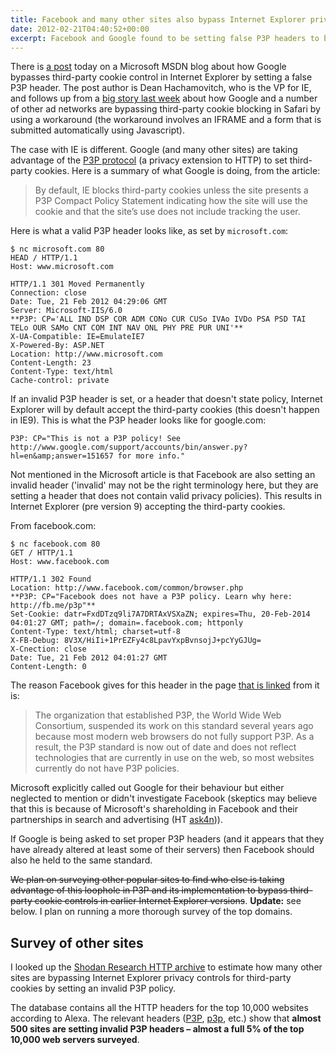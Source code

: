 ```yaml
---
title: Facebook and many other sites also bypass Internet Explorer privacy controls
date: 2012-02-21T04:40:52+00:00
excerpt: Facebook and Google found to be setting false P3P headers to bypass third-party cookie control
---
```



There is [a post](http://blogs.msdn.com/b/ie/archive/2012/02/20/google-bypassing-user-privacy-settings.aspx) today on a Microsoft MSDN blog about how Google bypasses third-party cookie control in Internet Explorer by setting a false P3P header. The post author is Dean Hachamovitch, who is the VP for IE, and follows up from a [big story last week](http://online.wsj.com/article/SB10001424052970204880404577225380456599176.html) about how Google and a number of other ad networks are bypassing third-party cookie blocking in Safari by using a workaround (the workaround involves an IFRAME and a form that is submitted automatically using Javascript).

The case with IE is different. Google (and many other sites) are taking advantage of the [P3P protocol](http://en.wikipedia.org/wiki/P3P) (a privacy extension to HTTP) to set third-party cookies. Here is a summary of what Google is doing, from the article:

> By default, IE blocks third-party cookies unless the site presents a P3P Compact Policy Statement indicating how the site will use the cookie and that the site’s use does not include tracking the user.

Here is what a valid P3P header looks like, as set by `microsoft.com`:

```
$ nc microsoft.com 80
HEAD / HTTP/1.1
Host: www.microsoft.com

HTTP/1.1 301 Moved Permanently
Connection: close
Date: Tue, 21 Feb 2012 04:29:06 GMT
Server: Microsoft-IIS/6.0
**P3P: CP='ALL IND DSP COR ADM CONo CUR CUSo IVAo IVDo PSA PSD TAI TELo OUR SAMo CNT COM INT NAV ONL PHY PRE PUR UNI'**
X-UA-Compatible: IE=EmulateIE7
X-Powered-By: ASP.NET
Location: http://www.microsoft.com
Content-Length: 23
Content-Type: text/html
Cache-control: private
```

If an invalid P3P header is set, or a header that doesn't state policy, Internet Explorer will by default accept the third-party cookies (this doesn't happen in IE9). This is what the P3P header looks like for google.com:

```
P3P: CP="This is not a P3P policy! See http://www.google.com/support/accounts/bin/answer.py?hl=en&amp;answer=151657 for more info."
```

Not mentioned in the Microsoft article is that Facebook are also setting an invalid header ('invalid' may not be the right terminology here, but they are setting a header that does not contain valid privacy policies). This results in Internet Explorer (pre version 9) accepting the third-party cookies.

From facebook.com:

```
$ nc facebook.com 80
GET / HTTP/1.1
Host: www.facebook.com

HTTP/1.1 302 Found
Location: http://www.facebook.com/common/browser.php
**P3P: CP="Facebook does not have a P3P policy. Learn why here: http://fb.me/p3p"**
Set-Cookie: datr=FxdDTzq9li7A7DRTAxVSXaZN; expires=Thu, 20-Feb-2014 04:01:27 GMT; path=/; domain=.facebook.com; httponly
Content-Type: text/html; charset=utf-8
X-FB-Debug: 8V3X/HiIi+1PrEZFy4c8LpavYxpBvnsojJ+pcYyGJUg=
X-Cnection: close
Date: Tue, 21 Feb 2012 04:01:27 GMT
Content-Length: 0
```

The reason Facebook gives for this header in the page [that is linked](http://www.facebook.com/help/?page=219494461411349) from it is:

> The organization that established P3P, the World Wide Web Consortium, suspended its work on this standard several years ago because most modern web browsers do not fully support P3P. As a result, the P3P standard is now out of date and does not reflect technologies that are currently in use on the web, so most websites currently do not have P3P policies.

Microsoft explicitly called out Google for their behaviour but either neglected to mention or didn't investigate Facebook (skeptics may believe that this is because of Microsoft's shareholding in Facebook and their partnerships in search and advertising (HT [ask4n](https://twitter.com/#!/ashk4n/status/171808741816147968))).

If Google is being asked to set proper P3P headers (and it appears that they have already altered at least some of their servers) then Facebook should also he held to the same standard.

<s>We plan on surveying other popular sites to find who else is taking advantage of this loophole in P3P and its implementation to bypass third-party cookie controls in earlier Internet Explorer versions</s>. **Update:** see below. I plan on running a more thorough survey of the top domains.

## Survey of other sites

I looked up the [Shodan Research HTTP archive](http://www.shodanhq.com/research/) to estimate how many other sites are bypassing Internet Explorer privacy controls for third-party cookies by setting an invalid P3P policy.

The database contains all the HTTP headers for the top 10,000 websites according to Alexa. The relevant headers ([P3P](http://www.shodanhq.com/research/infodisc/header/P3P), [p3p](http://www.shodanhq.com/research/infodisc/header/p3p), etc.) show that **almost 500 sites are setting invalid P3P headers – almost a full 5% of the top 10,000 web servers surveyed**.


